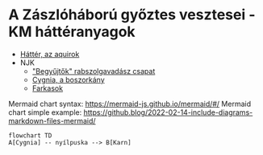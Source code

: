 # A Zászlóháború győztes vesztesei - KM háttéranyagok

* [Háttér, az aquirok](./Hatter.md)
* NJK
  * ["Begyűjtők" rabszolgavadász csapat](./NJK/Begyujto_dezertorvadaszok.odt)
  * [Cygnia, a boszorkány](./NJK/Cygnia.gazda.lanya.boszi.md)
  * [Farkasok](./NJK/Farkasok.odt)


Mermaid chart syntax: https://mermaid-js.github.io/mermaid/#/
Mermaid chart simple example: https://github.blog/2022-02-14-include-diagrams-markdown-files-mermaid/

```mermaid
flowchart TD
A[Cygnia] -- nyílpuska --> B[Karn]

```
